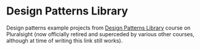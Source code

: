 # Design Patterns Library

Design patterns example projects from [Design Patterns Library](https://app.pluralsight.com/library/courses/patterns-library/) course on Pluralsight (now officially retired and superceded by various other courses, although at time of writing this link still works).
